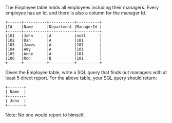 The Employee table holds all employees including their managers. Every employee has an Id, and there
is also a column for the manager Id.
```
+------+----------+-----------+----------+
|Id    |Name      |Department |ManagerId |
+------+----------+-----------+----------+
|101   |John      |A          |null      |
|102   |Dan       |A          |101       |
|103   |James     |A          |101       |
|104   |Amy       |A          |101       |
|105   |Anne      |A          |101       |
|106   |Ron       |B          |101       |
+------+----------+-----------+----------+
```
Given the Employee table, write a SQL query that finds out managers with at least 5 direct report.
For the above table, your SQL query should return:
```
+-------+
| Name  |
+-------+
| John  |
+-------+
```
Note:
No one would report to himself.
